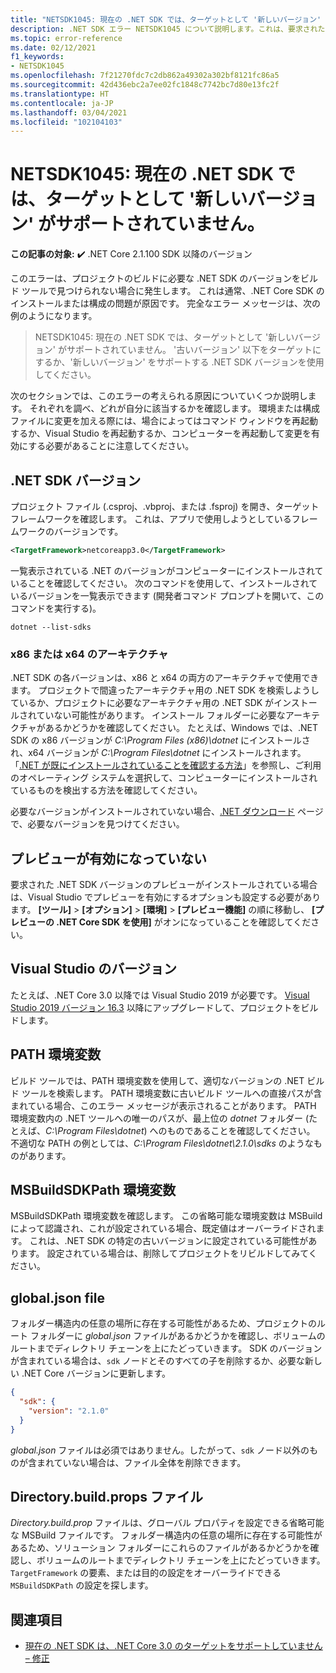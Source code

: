 ```yaml
---
title: "NETSDK1045: 現在の .NET SDK では、ターゲットとして '新しいバージョン' がサポートされていません。"
description: .NET SDK エラー NETSDK1045 について説明します。これは、要求されたバージョンの .NET SDK をビルド ツールで見つけられない場合に発生します。
ms.topic: error-reference
ms.date: 02/12/2021
f1_keywords:
- NETSDK1045
ms.openlocfilehash: 7f21270fdc7c2db862a49302a302bf8121fc86a5
ms.sourcegitcommit: 42d436ebc2a7ee02fc1848c7742bc7d80e13fc2f
ms.translationtype: HT
ms.contentlocale: ja-JP
ms.lasthandoff: 03/04/2021
ms.locfileid: "102104103"
---
```

# <a name="netsdk1045-the-current-net-sdk-does-not-support-newer-version-as-a-target"></a>NETSDK1045: 現在の .NET SDK では、ターゲットとして '新しいバージョン' がサポートされていません。

**この記事の対象:** ✔️ .NET Core 2.1.100 SDK 以降のバージョン

このエラーは、プロジェクトのビルドに必要な .NET SDK のバージョンをビルド ツールで見つけられない場合に発生します。 これは通常、.NET Core SDK のインストールまたは構成の問題が原因です。 完全なエラー メッセージは、次の例のようになります。

> NETSDK1045: 現在の .NET SDK では、ターゲットとして '新しいバージョン' がサポートされていません。 '古いバージョン' 以下をターゲットにするか、'新しいバージョン' をサポートする .NET SDK バージョンを使用してください。

次のセクションでは、このエラーの考えられる原因についていくつか説明します。 それぞれを調べ、どれが自分に該当するかを確認します。 環境または構成ファイルに変更を加える際には、場合によってはコマンド ウィンドウを再起動するか、Visual Studio を再起動するか、コンピューターを再起動して変更を有効にする必要があることに注意してください。

## <a name="net-sdk-version"></a>.NET SDK バージョン

プロジェクト ファイル (.csproj、.vbproj、または .fsproj) を開き、ターゲット フレームワークを確認します。 これは、アプリで使用しようとしているフレームワークのバージョンです。

```xml
<TargetFramework>netcoreapp3.0</TargetFramework>
```

一覧表示されている .NET のバージョンがコンピューターにインストールされていることを確認してください。 次のコマンドを使用して、インストールされているバージョンを一覧表示できます (開発者コマンド プロンプトを開いて、このコマンドを実行する)。

```dotnetcli
dotnet --list-sdks
```

### <a name="x86-or-x64-architecture"></a>x86 または x64 のアーキテクチャ

.NET SDK の各バージョンは、x86 と x64 の両方のアーキテクチャで使用できます。 プロジェクトで間違ったアーキテクチャ用の .NET SDK を検索しようしているか、プロジェクトに必要なアーキテクチャ用の .NET SDK がインストールされていない可能性があります。 インストール フォルダーに必要なアーキテクチャがあるかどうかを確認してください。 たとえば、Windows では、.NET SDK の x86 バージョンが *C:\Program Files (x86)\dotnet* にインストールされ、x64 バージョンが *C:\Program Files\dotnet* にインストールされます。 「[.NET が既にインストールされていることを確認する方法](../../install/how-to-detect-installed-versions.md)」を参照し、ご利用のオペレーティング システムを選択して、コンピューターにインストールされているものを検出する方法を確認してください。

必要なバージョンがインストールされていない場合、[.NET ダウンロード](https://dotnet.microsoft.com/download/dotnet) ページで、必要なバージョンを見つけてください。

## <a name="preview-not-enabled"></a>プレビューが有効になっていない

要求された .NET SDK バージョンのプレビューがインストールされている場合は、Visual Studio でプレビューを有効にするオプションも設定する必要があります。 **[ツール]**  >  **[オプション]**  >  **[環境]**  >  **[プレビュー機能]** の順に移動し、 **[プレビューの .NET Core SDK を使用]** がオンになっていることを確認してください。

## <a name="visual-studio-version"></a>Visual Studio のバージョン

たとえば、.NET Core 3.0 以降では Visual Studio 2019 が必要です。 [Visual Studio 2019 バージョン 16.3](https://visualstudio.microsoft.com/downloads) 以降にアップグレードして、プロジェクトをビルドします。

## <a name="path-environment-variable"></a>PATH 環境変数

ビルド ツールでは、PATH 環境変数を使用して、適切なバージョンの .NET ビルド ツールを検索します。 PATH 環境変数に古いビルド ツールへの直接パスが含まれている場合、このエラー メッセージが表示されることがあります。 PATH 環境変数内の .NET ツールへの唯一のパスが、最上位の *dotnet* フォルダー (たとえば、*C:\Program Files\dotnet*) へのものであることを確認してください。 不適切な PATH の例としては、*C:\Program Files\dotnet\2.1.0\sdks* のようなものがあります。

## <a name="msbuildsdkpath-environment-variable"></a>MSBuildSDKPath 環境変数

MSBuildSDKPath 環境変数を確認します。 この省略可能な環境変数は MSBuild によって認識され、これが設定されている場合、既定値はオーバーライドされます。 これは、.NET SDK の特定の古いバージョンに設定されている可能性があります。 設定されている場合は、削除してプロジェクトをリビルドしてみてください。

## <a name="globaljson-file"></a>global.json file

フォルダー構造内の任意の場所に存在する可能性があるため、プロジェクトのルート フォルダーに *global.json* ファイルがあるかどうかを確認し、ボリュームのルートまでディレクトリ チェーンを上にたどっていきます。 SDK のバージョンが含まれている場合は、`sdk` ノードとそのすべての子を削除するか、必要な新しい .NET Core バージョンに更新します。

```json
{
  "sdk": {
    "version": "2.1.0"
  }
}
```

*global.json* ファイルは必須ではありません。したがって、`sdk` ノード以外のものが含まれていない場合は、ファイル全体を削除できます。

## <a name="directorybuildprops-file"></a>Directory.build.props ファイル

*Directory.build.prop* ファイルは、グローバル プロパティを設定できる省略可能な MSBuild ファイルです。 フォルダー構造内の任意の場所に存在する可能性があるため、ソリューション フォルダーにこれらのファイルがあるかどうかを確認し、ボリュームのルートまでディレクトリ チェーンを上にたどっていきます。 `TargetFramework` の要素、または目的の設定をオーバーライドできる `MSBuildSDKPath` の設定を探します。

## <a name="see-also"></a>関連項目

- [現在の .NET SDK は、.NET Core 3.0 のターゲットをサポートしていません – 修正](https://www.ryadel.com/current-net-sdk-not-support-net-core-3-0-fix/)
